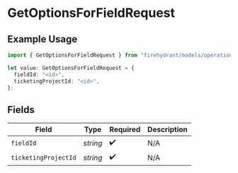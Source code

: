 # GetOptionsForFieldRequest

## Example Usage

```typescript
import { GetOptionsForFieldRequest } from "firehydrant/models/operations";

let value: GetOptionsForFieldRequest = {
  fieldId: "<id>",
  ticketingProjectId: "<id>",
};
```

## Fields

| Field                | Type                 | Required             | Description          |
| -------------------- | -------------------- | -------------------- | -------------------- |
| `fieldId`            | *string*             | :heavy_check_mark:   | N/A                  |
| `ticketingProjectId` | *string*             | :heavy_check_mark:   | N/A                  |